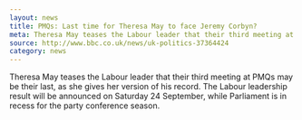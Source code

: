 ```yaml
---
layout: news
title: PMQs: Last time for Theresa May to face Jeremy Corbyn?
meta: Theresa May teases the Labour leader that their third meeting at PMQs may be their last, as she gives her version of his record.
source: http://www.bbc.co.uk/news/uk-politics-37364424
category: news
---
```


Theresa May teases the Labour leader that their third meeting at PMQs may be their last, as she gives her version of his record.
The Labour leadership result will be announced on Saturday 24 September, while Parliament is in recess for the party conference season.
